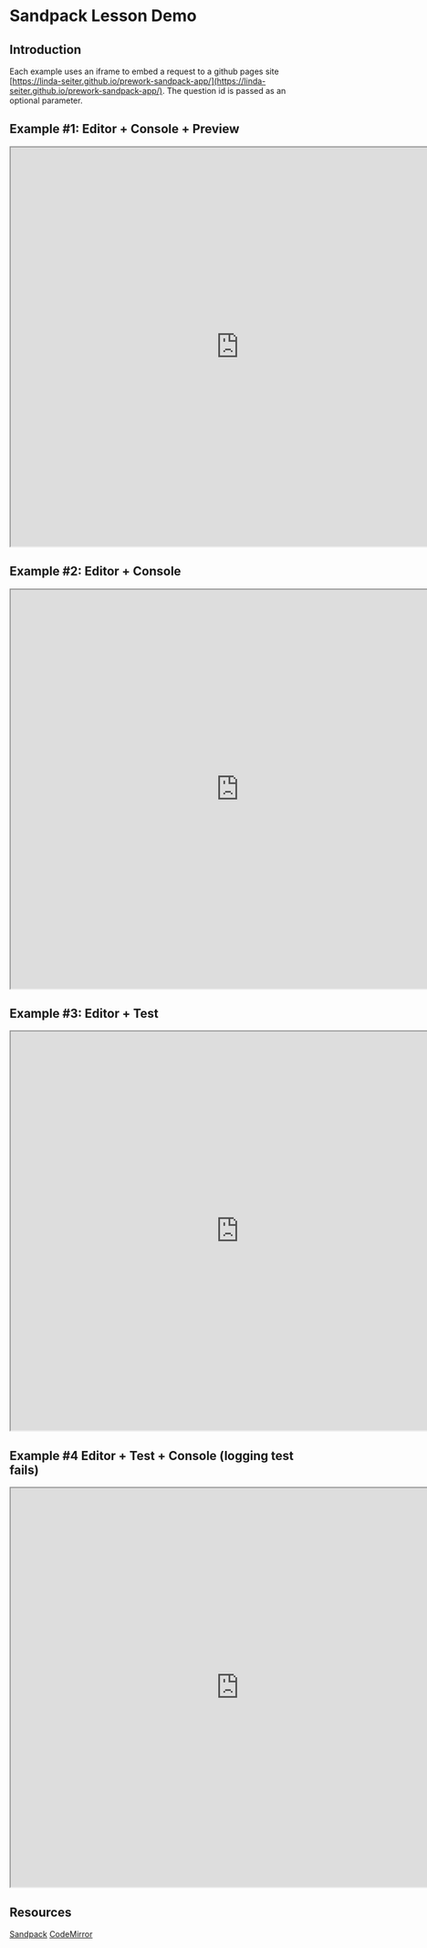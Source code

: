 # Sandpack Lesson Demo

## Introduction

Each example uses an iframe to embed a request to a github pages site
[https://linda-seiter.github.io/prework-sandpack-app/](https://linda-seiter.github.io/prework-sandpack-app/).
The question id is passed as an optional parameter.

## Example #1: Editor + Console + Preview

<iframe width="800" height="700" src="https://linda-seiter.github.io/prework-sandpack-app/"></iframe>

## Example #2: Editor + Console

<iframe width="800" height="700" src="https://linda-seiter.github.io/prework-sandpack-app?id=2"></iframe>

## Example #3: Editor + Test

<iframe width="800" height="700" src="https://linda-seiter.github.io/prework-sandpack-app?id=3"></iframe>

## Example #4 Editor + Test + Console (logging test fails)

<iframe width="800" height="700" src="https://linda-seiter.github.io/prework-sandpack-app?id=4"></iframe>

## Resources

[Sandpack](https://sandpack.codesandbox.io/)
[CodeMirror](https://codemirror.net/)
